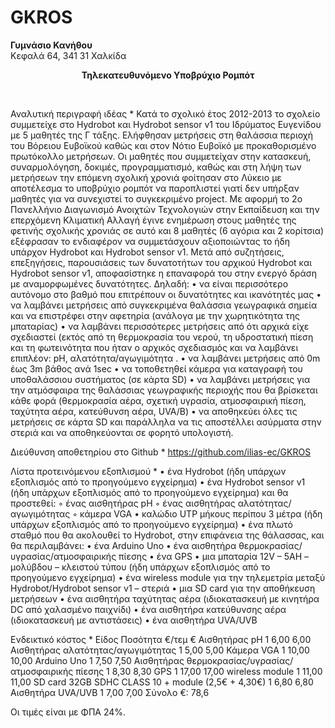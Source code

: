 # GKROS
<b>Γυμνάσιο Κανήθου</b><br>
Κεφαλά 64, 341 31 Χαλκίδα<br>
<p align="center"><b>Τηλεκατευθυνόμενο Υποβρύχιο Ρομπότ</b></p><br>

Αναλυτική περιγραφή ιδέας *
Κατά το σχολικό έτος 2012-2013 το σχολείο συμμετείχε στο Hydrobot και Hydrobot sensor v1 του Ιδρύματος Ευγενίδου με 5 μαθητές της Γ τάξης. Ελήφθησαν μετρήσεις στη θαλάσσια περιοχή του Βόρειου Ευβοϊκού καθώς και στον Νότιο Ευβοϊκό με προκαθορισμένο πρωτόκολλο μετρήσεων. Οι μαθητές που συμμετείχαν στην κατασκευή, συναρμολόγηση, δοκιμές, προγραμματισμό, καθώς και στη λήψη των μετρήσεων την επόμενη σχολική χρονιά φοίτησαν στο Λύκειο με αποτέλεσμα το υποβρύχιο ρομπότ  να παροπλιστεί γιατί δεν υπήρξαν μαθητές για να συνεχιστεί το συγκεκριμένο project. Με αφορμή το 2ο Πανελλήνιο Διαγωνισμό Ανοιχτών Τεχνολογιών στην Εκπαίδευση και την επερχόμενη Κλιματική Αλλαγή έγινε ενημέρωση στους μαθητές της φετινής σχολικής χρονιάς σε αυτό και 8 μαθητές (6 αγόρια και 2 κορίτσια) εξέφρασαν το ενδιαφέρον να συμμετάσχουν αξιοποιώντας το ήδη υπάρχον Hydrobot και Hydrobot sensor v1. Μετά από συζητήσεις, επεξηγήσεις, παρουσιάσεις των δυνατοτήτων του αρχικού Hydrobot και Hydrobot sensor v1, αποφασίστηκε η επαναφορά του στην ενεργό δράση με αναμορφωμένες δυνατότητες.
Δηλαδή:
    • να είναι περισσότερο αυτόνομο στο βαθμό που επιτρέπουν οι δυνατότητες και ικανότητές μας 
    • να λαμβάνει μετρήσεις από συγκεκριμένα θαλάσσια γεωγραφικά σημεία και να επιστρέφει στην αφετηρία (ανάλογα με την χωρητικότητα της μπαταρίας)
    • να λαμβάνει περισσότερες μετρήσεις από ότι αρχικά είχε σχεδιαστεί (εκτός από τη θερμοκρασία του νερού, τη υδροστατική πίεση και τη φωτεινότητα που ήταν ο αρχικός σχεδιασμός και να λαμβάνει επιπλέον: pH, αλατότητα/αγωγιμότητα .
    • να λαμβάνει μετρήσεις από 0m έως 3m βάθος ανά 1sec
    • να τοποθετηθεί κάμερα για καταγραφή του υποθαλάσσιου συστήματος (σε κάρτα SD)
    • να λαμβάνει μετρήσεις για την ατμόσφαιρα της θαλάσσιας γεωγραφικής περιοχής που θα βρίσκεται κάθε φορά (θερμοκρασία αέρα, σχετική υγρασία, ατμοσφαιρική πίεση, ταχύτητα αέρα, κατεύθυνση αέρα, UVA/B)
    • να αποθηκεύει όλες τις μετρήσεις σε κάρτα SD και παράλληλα να τις αποστέλλει ασύρματα στην στεριά και να αποθηκεύονται σε φορητό υπολογιστή.

Διεύθυνση αποθετηρίου στο Github *      https://github.com/ilias-ec/GKROS

Λίστα προτεινόμενου εξοπλισμού *
    • ένα Hydrobot (ήδη υπάρχων εξοπλισμός από το προηγούμενο εγχείρημα)
    • ένα Hydrobot sensor v1 (ήδη υπάρχων εξοπλισμός από το προηγούμενο εγχείρημα) και θα προστεθεί:
        ◦ ένας αισθητήρας pH
        ◦ ένας αισθητήρας αλατότητας/αγωγιμότητας
        ◦ κάμερα VGA
    • καλώδιο UTP μήκους περίπου 3 μέτρα (ήδη υπάρχων εξοπλισμός από το προηγούμενο εγχείρημα)
    • ένα πλωτό σταθμό που θα ακολουθεί το Hydrobot, στην επιφάνεια της θάλασσας, και θα περιλαμβάνει:
    • ένα Arduino Uno
    • ένα αισθητήρα θερμοκρασίας/υγρασίας/ατμοσφαιρικής πίεσης
    • ένα GPS
    • μια μπαταρία 12V – 5ΑΗ – μολύβδου – κλειστού τύπου (ήδη υπάρχων εξοπλισμός από το προηγούμενο εγχείρημα)
    • ένα wireless module για την τηλεμετρία μεταξύ Hydrobot/Hydrobot sensor v1 – στεριά
    • μια SD card για την αποθήκευση μετρήσεων
    • ένα αισθητήρα ταχύτητας αέρα (ιδιοκατασκευή με κινητήρα DC από χαλασμένο παιχνίδι)
    • ένα αισθητήρα κατεύθυνσης αέρα (ιδιοκατασκευή με αντιστάσεις)
    • ένα αισθητήρα UVA/UVB


Ενδεικτικό κόστος *
Είδος
Ποσότητα
€/τεμ
€
Αισθητήρας pH
1
6,00
6,00
Αισθητήρας αλατότητας/αγωγιμότητας
1
5,00
5,00
Κάμερα VGA
1
10,00
10,00
Arduino Uno
1
7,50
7,50
Αισθητήρας θερμοκρασίας/υγρασίας/ατμοσφαιρικής πίεσης
1
8,30
8,30
GPS
1
17,00
17,00
wireless module
1
11,00
11,00
SD card 32GB SDHC CLASS 10 + module (2,5€ + 4,30€) 
1
6,80
6,80
Αισθητήρα UVA/UVB
1
7,00
7,00
Σύνολο €:
78,6

Οι τιμές είναι με ΦΠΑ 24%.
